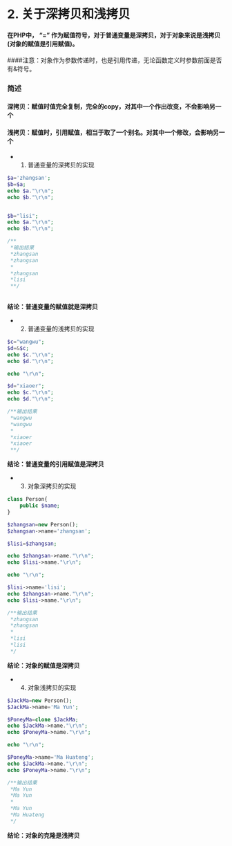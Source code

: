 # 2.  关于深拷贝和浅拷贝

#### 在PHP中， “=” 作为赋值符号，对于普通变量是深拷贝，对于对象来说是浅拷贝(对象的赋值是引用赋值)。
####注意：对象作为参数传递时，也是引用传递，无论函数定义时参数前面是否有&符号。

### 简述
#### 深拷贝：赋值时值完全复制，完全的copy，对其中一个作出改变，不会影响另一个
#### 浅拷贝：赋值时，引用赋值，相当于取了一个别名。对其中一个修改，会影响另一个



+ 1. 普通变量的深拷贝的实现

```php
$a='zhangsan';
$b=$a;
echo $a."\r\n";
echo $b."\r\n";  


$b="lisi";
echo $a."\r\n";
echo $b."\r\n";

/**
 *输出结果
 *zhangsan
 *zhangsan
 *
 *zhangsan
 *lisi
 **/
 
```
 **结论：普通变量的赋值就是深拷贝**


+ 2. 普通变量的浅拷贝的实现
  

```php
$c="wangwu";
$d=&$c;
echo $c."\r\n";
echo $d."\r\n";

echo "\r\n";

$d="xiaoer";
echo $c."\r\n";
echo $d."\r\n";

/**输出结果
 *wangwu
 *wangwu
 *   
 *xiaoer
 *xiaoer
 **/
```

**结论：普通变量的引用赋值是深拷贝**


+ 3. 对象深拷贝的实现
```php
class Person{
    public $name;
}

$zhangsan=new Person();
$zhangsan->name='zhangsan';

$lisi=$zhangsan;

echo $zhangsan->name."\r\n";
echo $lisi->name."\r\n";

echo "\r\n";

$lisi->name='lisi';
echo $zhangsan->name."\r\n";
echo $lisi->name."\r\n";

/**输出结果
 *zhangsan
 *zhangsan
 *
 *lisi
 *lisi
 */
```

**结论：对象的赋值是深拷贝**
+ 4. 对象浅拷贝的实现  
  
```php
$JackMa=new Person();
$JackMa->name='Ma Yun';

$PoneyMa=clone $JackMa;
echo $JackMa->name."\r\n";
echo $PoneyMa->name."\r\n";

echo "\r\n";

$PoneyMa->name='Ma Huateng';
echo $JackMa->name."\r\n";
echo $PoneyMa->name."\r\n";

/**输出结果
 *Ma Yun
 *Ma Yun
 *
 *Ma Yun
 *Ma Huateng
 */
```
**结论：对象的克隆是浅拷贝**
